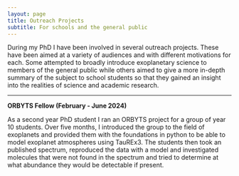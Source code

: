 ```yaml
---
layout: page
title: Outreach Projects
subtitle: For schools and the general public
---
```


During my PhD I have been involved in several outreach projects. These have been aimed at a variety of audiences and with different motivations for each. Some attempted to broadly introduce exoplanetary science to members of the general public while others aimed to give a more in-depth summary of the subject to school students so that they gained an insight into the realities of science and academic research.

---

**ORBYTS Fellow (February - June 2024)**

As a second year PhD student I ran an ORBYTS project for a group of year 10 students. Over five months, I introduced the group to the field of exoplanets and provided them with the foundations in python to be able to model exoplanet atmospheres using TauREx3. The students then took an published spectrum, reproduced the data with a model and investigated molecules that were not found in the spectrum and tried to determine at what abundance they would be detectable if present.  
